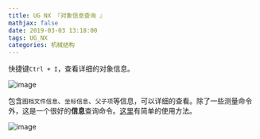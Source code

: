 ```yaml
---
title: UG NX 『对象信息查询 』
mathjax: false
date: 2019-03-03 13:18:00
tags: UG_NX
categories: 机械结构
---
```



快捷键`Ctrl + I`，查看详细的对象信息。

![image](https://ws4.sinaimg.cn/large/006mcMYXgy1g0pjbo95a6j30720a2wgu.jpg)

<!--more-->

包含`图档文件信息`、`坐标信息`、`父子项`等信息，可以详细的查看。除了一些测量命令外，这是一个很好的**信息**查询命令。[这里](http://www.rjzxw.com/se-20195-153.html)有简单的使用方法。

![image](https://wx3.sinaimg.cn/large/006mcMYXgy1g0pjckbfiej30iq0lijsx.jpg)

